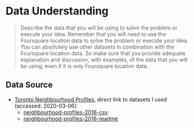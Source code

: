# Data Understanding

>Describe the data that you will be using to solve the problem or execute your idea. Remember that you will need to use the Foursquare location data to solve the problem or execute your idea. You can absolutely use other datasets in combination with the Foursquare location data. So make sure that you provide adequate explanation and discussion, with examples, of the data that you will be using, even if it is only Foursquare location data.



## Data Source
- [Toronto Neighbourhood Profiles](https://open.toronto.ca/dataset/neighbourhood-profiles/), direct link to datasets I used (accessed: 2020-03-06):
	- [neighbourhood-profiles-2016-csv](https://ckan0.cf.opendata.inter.prod-toronto.ca/download_resource/ef0239b1-832b-4d0b-a1f3-4153e53b189e?format=csv)
	- [neighbourhood-profiles-2016-readme](https://ckan0.cf.opendata.inter.prod-toronto.ca/download_resource/bae6a4f1-09f2-44c6-8567-8ee28603c5cf?format=csv)